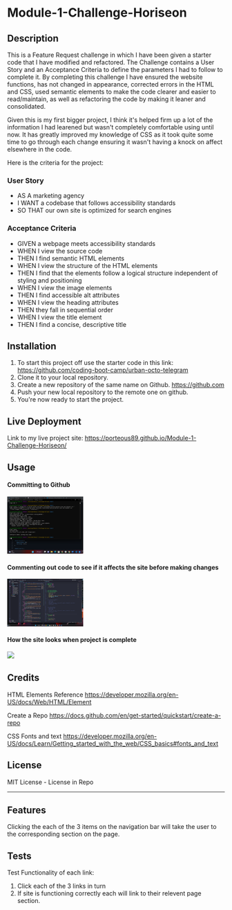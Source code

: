 # Module-1-Challenge-Horiseon

## Description

This is a Feature Request challenge in which I have been given a starter code that I have modified and refactored.
The Challenge contains a User Story and an Acceptance Criteria to define the parameters I had to follow to complete it.
By completing this challenge I have ensured the website functions, has not changed in appearance, corrected errors in the HTML and CSS, used semantic elements to make the code clearer and easier to read/maintain, as well as refactoring the code by making it leaner and consolidated.

Given this is my first bigger project, I think it's helped firm up a lot of the information I had learened but wasn't completely comfortable using until now. It has greatly improved my knowledge of CSS as it took quite some time to go through each change ensuring it wasn't having a knock on affect elsewhere in the code.

Here is the criteria for the project:

### User Story
* AS A marketing agency
* I WANT a codebase that follows accessibility standards
* SO THAT our own site is optimized for search engines

### Acceptance Criteria 
* GIVEN a webpage meets accessibility standards
* WHEN I view the source code
* THEN I find semantic HTML elements
* WHEN I view the structure of the HTML elements
* THEN I find that the elements follow a logical structure independent of styling and positioning
* WHEN I view the image elements
* THEN I find accessible alt attributes
* WHEN I view the heading attributes
* THEN they fall in sequential order
* WHEN I view the title element
* THEN I find a concise, descriptive title



## Installation

1. To start this project off use the starter code in this link: https://github.com/coding-boot-camp/urban-octo-telegram
2. Clone it to your local repository.
3. Create a new repository of the same name on Github. https://github.com
4. Push your new local repository to the remote one on github.
5. You're now ready to start the project.

## Live Deployment

Link to my live project site: https://porteous89.github.io/Module-1-Challenge-Horiseon/

## Usage

#### Committing to Github
<img src="assets\images\add-to-git.png" width= 35% >

#### Commenting out code to see if it affects the site before making changes
<img src="assets\images\commenting-out-code.png" width= 35% >

#### How the site looks when project is complete
<img src="assets\images\mysite--when-complete.png" width=35% >


## Credits

HTML Elements Reference
https://developer.mozilla.org/en-US/docs/Web/HTML/Element

Create a Repo
https://docs.github.com/en/get-started/quickstart/create-a-repo

CSS Fonts and text
https://developer.mozilla.org/en-US/docs/Learn/Getting_started_with_the_web/CSS_basics#fonts_and_text


## License

MIT License - License in Repo

---

## Features

Clicking the each of the 3 items on the navigation bar will take the user to the corresponding section on the page.

## Tests

Test Functionality of each link:

1. Click each of the 3 links in turn
2. If site is functioning correctly each will link to their relevent page section.
